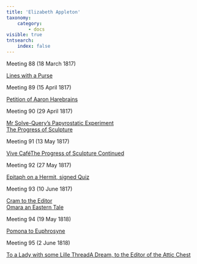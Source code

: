 ```yaml
---
title: 'Elizabeth Appleton'
taxonomy:
    category:
        - docs
visible: true
tntsearch:
    index: false
---
```


<span class="title">Meeting 88 (18 March 1817)</span>

[Lines with a Purse](../../season-9/meeting-88/purse)

<span class="title">Meeting 89 (15 April 1817)</span>

[Petition of Aaron Harebrains](../../season-9/meeting-89/petition)

<span class="title">Meeting 90 (29 April 1817)</span>

[Mr Solve-Query’s Papyrostatic Experiment](../../season-9/meeting-90/experiment)  
[The Progress of Sculpture](../../season-9/meeting-90/sculpture)

<span class="title">Meeting 91 (13 May 1817)</span>

[Vive Café](../../season-9/meeting-91/cafe)[The Progress of Sculpture Continued](../../season-9/meeting-91/sculpture)

<span class="title">Meeting 92 (27 May 1817)</span>

[Epitaph on a Hermit, signed Quiz](../../season-9/meeting-92/epitaph)  

<span class="title">Meeting 93 (10 June 1817)</span>

[Cram to the Editor](../../season-9/meeting-93/cram)  
[Omara an Eastern Tale](../../season-9/meeting-93/omara)

<span class="title">Meeting 94 (19 May 1818)</span>

[Pomona to Euphrosyne](../../season-10/meeting-94/euphrosyne)  

<span class="title">Meeting 95 (2 June 1818)</span>

[To a Lady with some Lille Thread](../../season-10/meeting-95/lille)[A Dream, to the Editor of the Attic Chest](../../season-10/meeting-95/dream)

